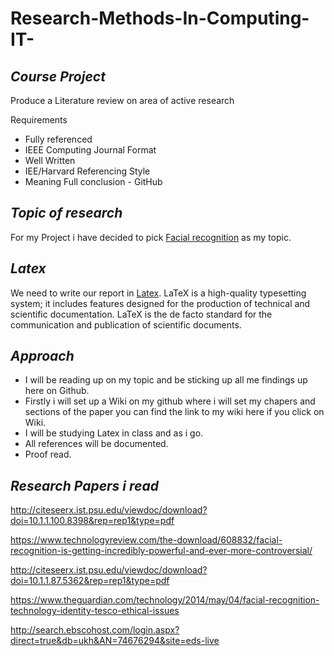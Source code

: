 # Research-Methods-In-Computing-IT-

## **_Course Project_**
Produce a Literature review on area of active research 

Requirements 
- Fully referenced 
- IEEE Computing Journal Format 
- Well Written
- IEE/Harvard Referencing Style 
- Meaning Full conclusion - GitHub

## **_Topic of research_**
For my Project i have decided to pick [Facial recognition](https://en.wikipedia.org/wiki/Facial_recognition_system) as my topic.

## **_Latex_**

We need to write our report in [Latex](https://www.sharelatex.com/project).
LaTeX is a high-quality typesetting system; it includes features designed for 
the production of technical and scientific documentation. LaTeX is the de facto
standard for the communication and publication of scientific documents. 

## **_Approach_**

- I will be reading up on my topic and be sticking up all me findings up here on Github. 
- Firstly i will set up a Wiki on my github where i will set my chapers and sections of the paper 
you can find the link to my wiki here if you click on Wiki.
- I will be studying Latex in class and as i go.
- All references will be documented.
- Proof read.

## **_Research Papers i read_**
http://citeseerx.ist.psu.edu/viewdoc/download?doi=10.1.1.100.8398&rep=rep1&type=pdf

https://www.technologyreview.com/the-download/608832/facial-recognition-is-getting-incredibly-powerful-and-ever-more-controversial/

http://citeseerx.ist.psu.edu/viewdoc/download?doi=10.1.1.87.5362&rep=rep1&type=pdf

https://www.theguardian.com/technology/2014/may/04/facial-recognition-technology-identity-tesco-ethical-issues

http://search.ebscohost.com/login.aspx?direct=true&db=ukh&AN=74676294&site=eds-live
